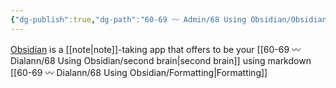```yaml
---
{"dg-publish":true,"dg-path":"60-69 〰️ Admin/68 Using Obsidian/Obsidian.md","permalink":"/60-69-admin/68-using-obsidian/obsidian/","title":"Obsidian","noteIcon":"","created":"2023-07-08","updated":"2023-07-27T19:51:17.382-04:00"}
---
```


[Obsidian](https://obsidian.md) is a [[note\|note]]-taking app that offers to be your [[60-69 〰️ Dialann/68 Using Obsidian/second brain\|second brain]] using markdown [[60-69 〰️ Dialann/68 Using Obsidian/Formatting\|Formatting]]